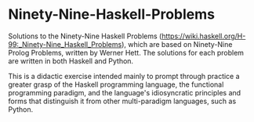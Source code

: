 # Ninety-Nine-Haskell-Problems
Solutions to the Ninety-Nine Haskell Problems (https://wiki.haskell.org/H-99:_Ninety-Nine_Haskell_Problems), which are based on Ninety-Nine Prolog Problems, written by Werner Hett. The solutions for each problem are written in both Haskell and Python. 

This is a didactic exercise intended mainly to prompt through practice a greater grasp of the Haskell programming language, the functional programming paradigm, and the language's idiosyncratic principles and forms that distinguish it from other multi-paradigm languages, such as Python. 